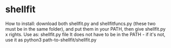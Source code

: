 # shellfit
How to install: download both shellfit.py and shellfitfuncs.py (these two must be in the same folder), and put them in your PATH, then give shellfit.py x rights. 
Use as: shellfit.py file <options>
It does not have to be in the PATH - if it's not, use it as python3 path-to-shellfit/shellfit.py
